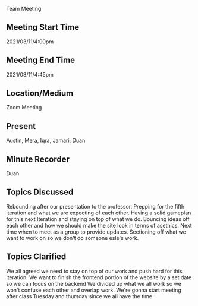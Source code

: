 Team Meeting 

## Meeting Start Time
 
2021/03/11/4:00pm
 
## Meeting End Time
 
2021/03/11/4:45pm
 
## Location/Medium
 
Zoom Meeting
 
## Present
 
Austin, Mera, Iqra, Jamari, Duan
 
## Minute Recorder
Duan

## Topics Discussed
Rebounding after our presentation to the professor. Prepping for the fifth iteration and what we are expecting of each other. Having a solid gameplan for this next Iteration and staying on top of what we do. Bouncing ideas off each other and how we should make the site look in terms of asethics. Next time when to meet as a group to provide updates. Sectioning off what we want to work on so we don't do someone esle's work.

## Topics Clarified
We all agreed we need to stay on top of our work and push hard for this iteration. We want to finish the frontend portion of the website by a set date so we can focus on the backend We divided up what we all work so we won't confuse each other and overlap work. We're gonna start meeting after class Tuesday and thursday since we all have the time.
